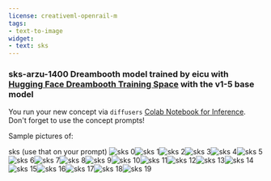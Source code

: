 ```yaml
---
license: creativeml-openrail-m
tags:
- text-to-image
widget:
- text: sks
---
```

### sks-arzu-1400 Dreambooth model trained by eicu with [Hugging Face Dreambooth Training Space](https://huggingface.co/spaces/multimodalart/dreambooth-training) with the v1-5 base model

You run your new concept via `diffusers` [Colab Notebook for Inference](https://colab.research.google.com/github/huggingface/notebooks/blob/main/diffusers/sd_dreambooth_inference.ipynb). Don't forget to use the concept prompts! 

Sample pictures of:
  
  
  
  
  
  
  
  
  
  
  
  
  
  
  
  
  
  
  
sks (use that on your prompt) 
![sks 0](https://huggingface.co/eicu/sks-arzu-1400/resolve/main/concept_images/sks_%281%29.jpg)![sks 1](https://huggingface.co/eicu/sks-arzu-1400/resolve/main/concept_images/sks_%282%29.jpg)![sks 2](https://huggingface.co/eicu/sks-arzu-1400/resolve/main/concept_images/sks_%283%29.jpg)![sks 3](https://huggingface.co/eicu/sks-arzu-1400/resolve/main/concept_images/sks_%284%29.jpg)![sks 4](https://huggingface.co/eicu/sks-arzu-1400/resolve/main/concept_images/sks_%285%29.jpg)![sks 5](https://huggingface.co/eicu/sks-arzu-1400/resolve/main/concept_images/sks_%286%29.jpg)![sks 6](https://huggingface.co/eicu/sks-arzu-1400/resolve/main/concept_images/sks_%287%29.jpg)![sks 7](https://huggingface.co/eicu/sks-arzu-1400/resolve/main/concept_images/sks_%288%29.jpg)![sks 8](https://huggingface.co/eicu/sks-arzu-1400/resolve/main/concept_images/sks_%289%29.jpg)![sks 9](https://huggingface.co/eicu/sks-arzu-1400/resolve/main/concept_images/sks_%2810%29.jpg)![sks 10](https://huggingface.co/eicu/sks-arzu-1400/resolve/main/concept_images/sks_%2811%29.jpg)![sks 11](https://huggingface.co/eicu/sks-arzu-1400/resolve/main/concept_images/sks_%2812%29.jpg)![sks 12](https://huggingface.co/eicu/sks-arzu-1400/resolve/main/concept_images/sks_%2813%29.jpg)![sks 13](https://huggingface.co/eicu/sks-arzu-1400/resolve/main/concept_images/sks_%2814%29.jpg)![sks 14](https://huggingface.co/eicu/sks-arzu-1400/resolve/main/concept_images/sks_%2815%29.jpg)![sks 15](https://huggingface.co/eicu/sks-arzu-1400/resolve/main/concept_images/sks_%2816%29.jpg)![sks 16](https://huggingface.co/eicu/sks-arzu-1400/resolve/main/concept_images/sks_%2817%29.jpg)![sks 17](https://huggingface.co/eicu/sks-arzu-1400/resolve/main/concept_images/sks_%2818%29.jpg)![sks 18](https://huggingface.co/eicu/sks-arzu-1400/resolve/main/concept_images/sks_%2819%29.jpg)![sks 19](https://huggingface.co/eicu/sks-arzu-1400/resolve/main/concept_images/sks_%2820%29.jpg)
